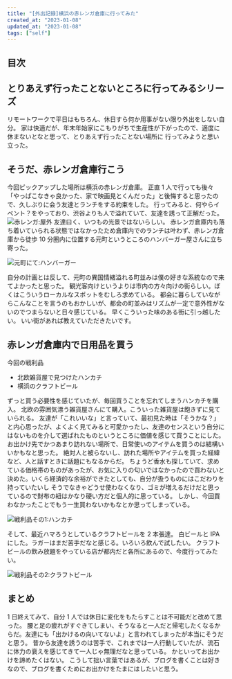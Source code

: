 ```yaml
---
title: "[外出記録]横浜の赤レンガ倉庫に行ってみた"
created_at: "2023-01-08"
updated_at: "2023-01-08"
tags: ["self"]
---
```


## 目次

## とりあえず行ったことないところに行ってみるシリーズ

リモートワークで平日はもちろん、休日すら何か用事がない限り外出をしない自分。
家は快適だが、年末年始家にこもりがちで生産性が下がったので、適度に休まないとなと思って、とりあえず行ったことない場所に
行ってみようと思い立った。

## そうだ、赤レンガ倉庫行こう

今回ピックアップした場所は横浜の赤レンガ倉庫。
正直 1 人で行っても後々「やっぱこなきゃ良かった、家で映画見とくんだった」と後悔すると思ったので、久しぶりに会う友達とランチをする約束をした。
行ってみると、何やらイベント？をやっており、渋谷よりも人で溢れていて、友達を誘って正解だった。
![赤レンガ:屋外](/assets/posts/red_block.JPEG)
友達曰く、いつもの光景ではないらしい。
赤レンガ倉庫内も落ち着いていられる状態ではなかったため倉庫内でのランチは叶わず、赤レンガ倉庫から徒歩 10 分圏内に位置する元町というところのハンバーガー屋さんに立ち寄った。

![元町にて:ハンバーガー](/assets/posts/hanbager.JPEG)

自分の計画とは反して、元町の異国情緒溢れる町並みは僕の好きな系統なので来てよかったと思った。
観光客向けというよりは市内の方々向けの街らしい。ぼくはこういうローカルなスポットをむしろ求めている。
都会に暮らしていながらこんなことを言うのもおかしいが、都会の町並みはリズムが一定で意外性がないのでつまらないと日々感じている。
早くこういった味のある街に引っ越したい。
いい街があれば教えていただきたいです。

## 赤レンガ倉庫内で日用品を買う

今回の戦利品

- 北欧雑貨屋で見つけたハンカチ
- 横浜のクラフトビール

ずっと買う必要性を感じていたが、毎回買うことを忘れてしまうハンカチを購入。
北欧の雰囲気漂う雑貨屋さんにて購入。こういった雑貨屋は飽きずに見ていられる。
友達が「これいいな」と言っていて、最初見た時は「そうかな？」と内心思ったが、よくよく見てみると可愛かったし、友達のセンスという自分にはないものを介して選ばれたものというところに価値を感じて買うことにした。
お出かけ先でかつあまり訪れない場所で、日常使いのアイテムを買うのは結構いいかもなと思った。
絶対人と被らないし、訪れた場所やアイテムを買った経緯など、人と話すときに話題にもなるからだ。
ちょうど香水も探していて、求めている価格帯のものがあったが、お気に入りの匂いではなかったので買わないと決めた。いくら経済的な余裕ができたとしても、自分が扱うものにはこだわりを持っていたいし
そうでなきゃどうせ使わなくなり、ゴミが増えるだけだと思っているので財布の紐はかなり硬い方だと個人的に思っている。
しかし、今回買わなかったことでもう一生買わないかもなとか思ってしまっている。

![戦利品その1:ハンカチ](/assets/posts/hankacheef.JPG)

そして、最近ハマろうとしているクラフトビールを 2 本張達。
白ビールと IPA にした。ラガーはまだ苦手だなと感じる。いろいろ飲んで試したい。
クラフトビールの飲み放題をやっている店が都内だと各所にあるので、今度行ってみたい。

![戦利品その2:クラフトビール](/assets/posts/yokohama_craft_beer.JPG)

## まとめ

1 日終えてみて、自分 1 人では休日に変化をもたらすことは不可能だと改めて思った。
腰と足の疲れがすぐきてしまい、そうなると一人だと帰宅したくなるからだ。友達にも「出かけるの向いてないよ」と言われてしまったが本当にそうだと思う。
昔から友達を誘うのは苦手で、これまでは一人行動していたが、流石に体力の衰えを感じてきて一人じゃ無理だなと思っている。
かといってお出かけを諦めたくはない。
こうして拙い言葉ではあるが、ブログを書くことは好きなので、ブログを書くためにお出かけをたまにはしたいと思う。
